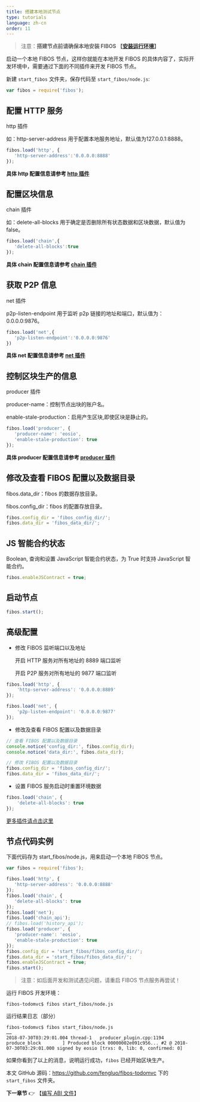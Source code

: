 ```yaml
---
title: 搭建本地测试节点
type: tutorials
language: zh-cn
order: 11
---
```


>注意：**搭建节点前请确保本地安装 FIBOS 【[安装运行环境](../installation/installation.html)】**

启动一个本地 FIBOS 节点，这样你就能在本地开发 FIBOS 的具体内容了，实际开发环境中，需要通过下面的不同插件来开发 FIBOS 节点。

新建 `start_fibos` 文件夹，保存代码至 `start_fibos/node.js`:

```javascript
var fibos = require('fibos');
```

## 配置 HTTP 服务 

http 插件

如：http-server-address 用于配置本地服务地址，默认值为127.0.0.1:8888。

```javascript
fibos.load('http', {
   'http-server-address':'0.0.0.0:8888'
});
```
**具体 http 配置信息请参考 [http 插件](../../api/fibos/index.html#http插件)**

## 配置区块信息

chain 插件

如：delete-all-blocks 用于确定是否删除所有状态数据和区块数据，默认值为 false。

```javascript
fibos.load('chain',{
   'delete-all-blocks':true
});
```

**具体 chain 配置信息请参考 [chain 插件](../../api/fibos/index.html#chain插件)**

## 获取 P2P 信息

net 插件

p2p-listen-endpoint 用于监听 p2p 链接的地址和端口，默认值为：0.0.0.0:9876。

```javascript
fibos.load('net',{
   'p2p-listen-endpoint':'0.0.0.0:9876'
})
```
**具体 net 配置信息请参考 [net 插件](../../api/fibos/index.html#net插件)**

## 控制区块生产的信息

producer 插件

producer-name：控制节点出块的账户名。

enable-stale-production：启用产生区块,即使区块是静止的。

```javascript
fibos.load('producer', {
   'producer-name': 'eosio',
   'enable-stale-production': true
});
```
**具体 producer 配置信息请参考 [producer 插件](../../api/fibos/index.html#producer插件)**

## 修改及查看 FIBOS 配置以及数据目录

fibos.data_dir：fibos 的数据存放目录。

fibos.config_dir：fibos 的配置存放目录。

```javascript
fibos.config_dir = 'fibos_config_dir/';
fibos.data_dir = 'fibos_data_dir/';
```

## JS 智能合约状态

Boolean, 查询和设置 JavaScript 智能合约状态，为 True 时支持 JavaScript 智能合约。

```javascript
fibos.enableJSContract = true;
```

## 启动节点
```javascript
fibos.start();
```

## 高级配置
- 修改 FIBOS 监听端口以及地址

  开启 HTTP 服务对所有地址的 8889 端口监听

  开启 P2P 服务对所有地址的 9877 端口监听

```javascript
fibos.load('http', {
    'http-server-address': '0.0.0.0:8889'
});

fibos.load('net', {
    'p2p-listen-endpoint': '0.0.0.0:9877'
});
```

- 修改及查看 FIBOS 配置以及数据目录

```javascript
// 查看 FIBOS 配置以及数据目录
console.notice('config_dir:', fibos.config_dir);
console.notice('data_dir:', fibos.data_dir);

// 修改 FIBOS 配置以及数据目录
fibos.config_dir = 'fibos_config_dir/';
fibos.data_dir = 'fibos_data_dir/';
```

- 设置 FIBOS 服务启动时重置环境数据

```javascript
fibos.load('chain', {
    'delete-all-blocks': true
});
```

[更多插件请点击这里](../../api/fibos/index.html)


## 节点代码实例

下面代码存为 start_fibos/node.js，用来启动一个本地 FIBOS 节点。

```javascript
var fibos = require('fibos');

fibos.load('http', {
   'http-server-address': '0.0.0.0:8888'
});
fibos.load('chain', {
   'delete-all-blocks': true
});
fibos.load('net');
fibos.load('chain_api');
// fibos.load('history_api');
fibos.load('producer', {
   'producer-name': 'eosio',
   'enable-stale-production': true
});
fibos.config_dir = 'start_fibos/fibos_config_dir/';
fibos.data_dir = 'start_fibos/fibos_data_dir/';
fibos.enableJSContract = true;
fibos.start();
```
>注意：如后面开发和测试遇见问题，请重启 FIBOS 节点服务再尝试！

运行 FIBOS 开发环境：

```
fibos-todomvc$ fibos start_fibos/node.js
```

运行结果日志（部分）

```
fibos-todomvc$ fibos start_fibos/node.js
……
2018-07-30T03:29:01.004 thread-1   producer_plugin.cpp:1194      produce_block        ] Produced block 00000002e091c956... #2 @ 2018-07-30T03:29:01.000 signed by eosio [trxs: 0, lib: 0, confirmed: 0]
```

如果你看到了以上的消息，说明运行成功，`fibos` 已经开始区块生产。

本文 GitHub 源码：<https://github.com/fengluo/fibos-todomvc> 下的 `start_fibos` 文件夹。

**下一章节**
👉 【[编写 ABI 文件](abi.html)】